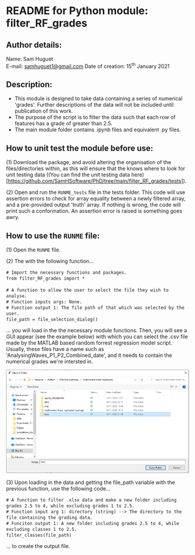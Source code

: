 # README for Python module: filter_RF_grades 

## Author details: 
Name: Sam Huguet  
E-mail: samhuguet1@gmail.com
Date of creation: 15<sup>th</sup> January 2021

## Description: 
- This module is designed to take data containing a series of numerical 'grades'. Further descriptions of the data will not be included until publication of this work. 
- The purpose of the script is to filter the data such that each row of features has a grade of greater than 2.5. 
- The main module folder contains .ipynb files and equivalent .py files. 

## How to unit test the module before use: 

(1) Download the package, and avoid altering the organisation of the files/directories within, as this will ensure that the knows where to look for unit testing data ((You can find the unit testing data here)[https://github.com/SamHSoftware/PhD/tree/main/filter_RF_grades/tests]).

(2) Open and run the ```RUNME_tests``` file in the tests folder. This code will use assertion errors to check for array equality between a newly filtered array, and a pre-provided output 'truth' array. If nothing is wrong, the code will print such a conformation. An assertion error is raised is something goes awry. 

## How to use the ```RUNME``` file: 

(1) Open the ```RUNME``` file. 
    
(2) The with the following function... 
```
# Import the necessary functions and packages.
from filter_RF_grades import *

# A function to allow the user to select the file they wish to analyse. 
# Function inputs args: None. 
# Function output 1: The file path of that which was selected by the user. 
file_path = file_selection_dialog()
```
... you will load in the the necessary module functions. Then, you will see a GUI appear (see the example below) with which you can select the .csv file made by the MATLAB based random forrest regression model script. Usually, these files have a name such as 'AnalysingWaves_P1_P2_Combined_date', and it needs to contain the numerical grades we're intersted in. 

<img src="https://github.com/SamHSoftware/PhD/blob/main/filter_RF_grades/img/file_selection.PNG?raw=true" alt="folder selection GUI" width="500"/>

(3) Upon loading in the data and getting the file_path variable with the previous function, use the following code...
```
# A function to filter .xlsx data and make a new folder including grades 2.5 to 4, while excluding grades 1 to 2.5.
# Function input arg 1: directory (string) --> The directory to the file containing the grading data. 
# Funciton output 1: A new folder including grades 2.5 to 4, while excluding classes 1 to 2.5. 
filter_classes(file_path)    
```
... to create the output file.  
